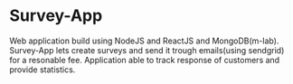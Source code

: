 # Survey-App
Web application build using NodeJS and ReactJS and MongoDB(m-lab).
Survey-App lets create surveys and send it trough emails(using sendgrid) for a resonable fee.
Application able to track response of customers and provide statistics.

